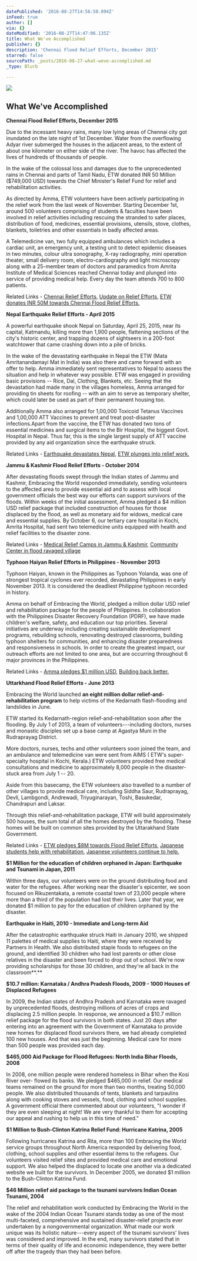 ```yaml
---
datePublished: '2016-08-27T14:56:50.094Z'
inFeed: true
author: []
via: {}
dateModified: '2016-08-27T14:47:06.135Z'
title: What We've Accomplished
publisher: {}
description: 'Chennai Flood Relief Efforts, December 2015'
starred: false
sourcePath: _posts/2016-08-27-what-weve-accomplished.md
_type: Blurb

---
```

![](https://the-grid-user-content.s3-us-west-2.amazonaws.com/965f6c6b-0224-4a1f-9a27-c86f7fe31c26.png)

## What We've Accomplished

**Chennai Flood Relief Efforts, December 2015**

Due to the incessant heavy rains, many low lying areas of Chennai city got inundated on the late night of 1st December. Water from the overflowing Adyar river submerged the houses in the adjacent areas, to the extent of about one kilometer on either side of the river. The havoc has affected the lives of hundreds of thousands of people.

In the wake of the colossal loss and damages due to the unprecedented rains in Chennai and parts of Tamil Nadu, ETW donated INR 50 Million ($749,000 USD) towards the Chief Minister's Relief Fund for relief and rehabilitation activities.

As directed by Amma, ETW volunteers have been actively participating in the relief work from the last week of November. Starting December 1st, around 500 volunteers comprising of students & faculties have been involved in relief activities including rescuing the stranded to safer places, distribution of food, medicines, essential provisions, utensils, stove, clothes, blankets, toiletries and other essentials in badly affected areas.

A Telemedicine van, two fully equipped ambulances which includes a cardiac unit, an emergency unit, a testing unit to detect epidemic diseases in two minutes, colour ultra sonography, X-ray radiography, mini operation theater, small delivery room, electro-cardiography and light microscopy along with a 25-member team of doctors and paramedics from Amrita Institute of Medical Sciences reached Chennai today and plunged into service of providing medical help. Every day the team attends 700 to 800 patients.

Related Links - [Chennai Relief Efforts][0], [Update on Relief Efforts][1], [ETW donates INR 50M towards Chennai Flood Relief Efforts.][2]

**Nepal Earthquake Relief Efforts - April 2015**

A powerful earthquake shook Nepal on Saturday, April 25, 2015, near its capital, Katmandu, killing more than 1,900 people, flattening sections of the city's historic center, and trapping dozens of sightseers in a 200-foot watchtower that came crashing down into a pile of bricks.

In the wake of the devastating earthquake in Nepal the ETW (Mata Amritanandamayi Mat in India) was also there and came forward with an offer to help. Amma immediately sent representatives to Nepal to assess the situation and help in whatever way possible. ETW was engaged in providing basic provisions -- Rice, Dal, Clothing, Blankets, etc. Seeing that the devastation had made many in the villages homeless, Amma arranged for providing tin sheets for roofing -- with an aim to serve as temporary shelter, which could later be used as part of their permanent housing too.

Additionally Amma also arranged for 1,00,000 Toxicoid Tetanus Vaccines and 1,00,000 ATT Vaccines to prevent and treat post-disaster infections.Apart from the vaccine, the ETW has donated two tons of essential medicines and surgical items to the Bir Hospital, the biggest Govt. Hospital in Nepal. Thus far, this is the single largest supply of ATT vaccine provided by any aid organization since the earthquake struck.

Related Links - [Earthquake devastates Nepal][3], [ETW plunges into relief work.][4]

**Jammu & Kashmir Flood Relief Efforts - October 2014**

After devastating floods swept through the Indian states of Jammu and Kashmir, Embracing the World responded immediately, sending volunteers to the affected area to provide essential aid and to assess with local government officials the best way our efforts can support survivors of the floods. Within weeks of the initial assessment, Amma pledged a $4 million USD relief package that included construction of houses for those displaced by the flood, as well as monetary aid for widows, medical care and essential supplies. By October 6, our tertiary care hospital in Kochi, Amrita Hospital, had sent two telemedicine units equipped with health and relief facilities to the disaster zone.

Related Links - [Medical Relief Camps in Jammu & Kashmir][5], [Community Center in flood ravaged village][6]

**Typhoon Haiyan Relief Efforts in Philippines - November 2013**

Typhoon Haiyan, known in the Philippines as Typhoon Yolanda, was one of strongest tropical cyclones ever recorded, devastating Philippines in early November 2013\. It is considered the deadliest Philippine typhoon recorded in history.

Amma on behalf of Embracing the World, pledged a million dollar USD relief and rehabilitation package for the people of Philippines. In collaboration with the Philippines Disaster Recovery Foundation (PDRF), we have made children's welfare, safety, and education our top priorities. Several initiatives are underway including creating sustainable development programs, rebuilding schools, renovating destroyed classrooms, building typhoon shelters for communities, and enhancing disaster preparedness and responsiveness in schools. In order to create the greatest impact, our outreach efforts are not limited to one area, but are occurring throughout 6 major provinces in the Philippines.

Related Links - [Amma pledges $1 million USD][7], [Building back better.][8]

**Uttarkhand Flood Relief Efforts - June 2013**

Embracing the World launched **an eight million dollar relief-and-rehabilitation program** to help victims of the Kedarnath flash-flooding and landslides in June.

ETW started its Kedarnath-region relief-and-rehabilitation soon after the flooding. By July 1 of 2013, a team of volunteers---including doctors, nurses and monastic disciples set up a base camp at Agastya Muni in the Rudraprayag District.

More doctors, nurses, techs and other volunteers soon joined the team, and an ambulance and telemedicine van were sent from AIMS ( ETW's super-specialty hospital in Kochi, Kerala.) ETW volunteers provided free medical consultations and medicine to approximately 8,000 people in the disaster-stuck area from July 1 -- 20\.

Aside from this basecamp, the ETW volunteers also travelled to a number of other villages to provide medical care, including Siddha Saur, Rudraprayag, Devli, Lambgondi, Andrewadi, Triyuginarayan, Toshi, Basukedar, Chandrapuri and Laksar.

Through this relief-and-rehabilitation package, ETW will build approximately 500 houses, the sum total of all the homes destroyed by the flooding. These homes will be built on common sites provided by the Uttarakhand State Government.

Related Links - [ETW pledges $8M towards Flood Relief Efforts][9], [Japanese students help with rehabilitation][10], [Japanese volunteers continue to help.][11]

**$1 Million for the education of children orphaned in Japan: Earthquake and Tsunami in Japan, 2011**

Within three days, our volunteers were on the ground distributing food and water for the refugees. After working near the disaster's epicenter, we soon focused on Rikuzentakata, a remote coastal town of 23,000 people where more than a third of the population had lost their lives. Later that year, we donated $1 million to pay for the education of children orphaned by the disaster.

**Earthquake in Haiti, 2010 - Immediate and Long-term Aid**

After the catastrophic earthquake struck Haiti in January 2010, we shipped 11 palettes of medical supplies to Haiti, where they were received by Partners In Health. We also distributed staple foods to refugees on the ground, and identified 30 children who had lost parents or other close relatives in the disaster and been forced to drop out of school. We're now providing scholarships for those 30 children, and they're all back in the classroom**.**

**$10.7 million: Karnataka / Andhra Pradesh Floods, 2009 - 1000 Houses of Displaced Refugees**

In 2009, the Indian states of Andhra Pradesh and Karnataka were ravaged by unprecedented floods, destroying millions of acres of crops and displacing 2.5 million people. In response, we announced a $10.7 million relief package for the flood survivors in both states. Just 20 days after entering into an agreement with the Government of Karnataka to provide new homes for displaced flood survivors there, we had already completed 100 new houses. And that was just the beginning. Medical care for more than 500 people was provided each day.

**$465,000 Aid Package for Flood Refugees: North India Bihar Floods, 2008**

In 2008, one million people were rendered homeless in Bihar when the Kosi River over- flowed its banks. We pledged $465,000 in relief. Our medical teams remained on the ground for more than two months, treating 50,000 people. We also distributed thousands of tents, blankets and tarpaulins along with cooking stoves and vessels, food, clothing and school supplies. A government official there commented about our volunteers, "I wonder if they are even sleeping at night! We are very thankful to them for accepting our appeal and rushing to help us in this time of need."

**$1 Million to Bush-Clinton Katrina Relief Fund: Hurricane Katrina, 2005**

Following hurricanes Katrina and Rita, more than 100 Embracing the World service groups throughout North America responded by delivering food, clothing, school supplies and other essential items to the refugees. Our volunteers visited relief sites and provided medical care and emotional support. We also helped the displaced to locate one another via a dedicated website we built for the survivors. In December 2005, we donated $1 million to the Bush-Clinton Katrina Fund.

**$46 Million relief aid package to the tsunami survivors**:**Indian Ocean Tsunami, 2004**

The relief and rehabilitation work conducted by Embracing the World in the wake of the 2004 Indian Ocean Tsunami stands today as one of the most multi-faceted, comprehensive and sustained disaster-relief projects ever undertaken by a nongovernmental organization. What made our work unique was its holistic nature---every aspect of the tsunami survivors' lives was considered and improved. In the end, many survivors stated that in terms of their quality of life and economic independence, they were better off after the tragedy than they had been before.

[0]: http://amma.org/news/flood-relief-chennai
[1]: http://amma.org/news/update-chennai-flood-relief-efforts
[2]: http://amma.org/news/chennai-flood-relief-efforts-continue
[3]: http://amma.org/news/embracing-world-starts-relief-efforts-nepal-disaster
[4]: http://amma.org/news/nepal-earthquake-relief-efforts
[5]: http://amma.org/news/medical-relief-camps-jammu-and-kashmir-flood-survivors
[6]: http://amma.org/news/community-center-flood-ravaged-village
[7]: http://amma.org/news/amma-dedicates-2-million-aid-philippines
[8]: http://amma.org/news/building-back-better
[9]: http://amma.org/news/8m-flood-relief-victims-kedarnath-flood
[10]: http://amma.org/news/japanese-student-volunteer-rehabilitation-kedarnath
[11]: http://amma.org/news/japanese-students-help-rebuild-after-indian-floods